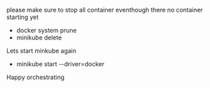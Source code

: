 please make sure to stop all container eventhough there no container starting yet 

- docker system prune
- minikube delete

Lets start minkube again 
- minikube start --driver=docker

Happy orchestrating 
